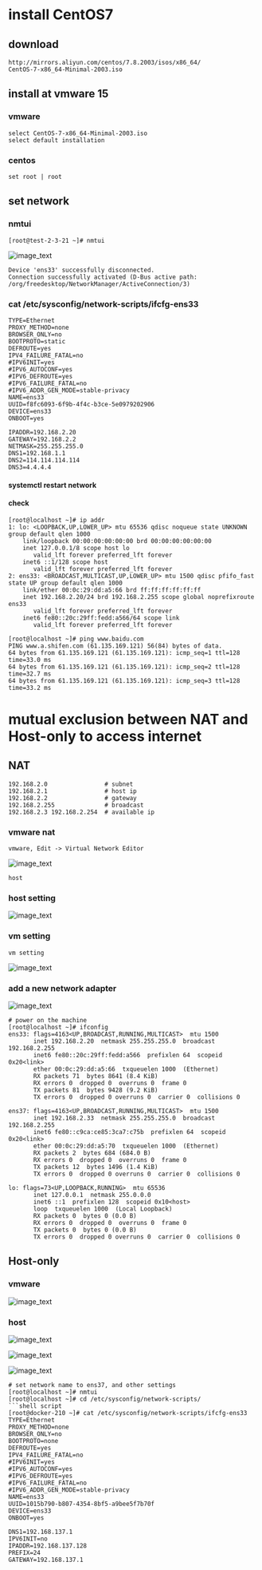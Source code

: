 # install CentOS7
## download
    http://mirrors.aliyun.com/centos/7.8.2003/isos/x86_64/
    CentOS-7-x86_64-Minimal-2003.iso
## install at vmware 15

### vmware
    select CentOS-7-x86_64-Minimal-2003.iso
    select default installation
### centos
    set root | root
    
## set network

### nmtui
```shell script
[root@test-2-3-21 ~]# nmtui
```
![image_text](./pictures/nmtui.png)
```shell script
Device 'ens33' successfully disconnected.
Connection successfully activated (D-Bus active path: /org/freedesktop/NetworkManager/ActiveConnection/3)
```
### cat /etc/sysconfig/network-scripts/ifcfg-ens33
    TYPE=Ethernet
    PROXY_METHOD=none
    BROWSER_ONLY=no
    BOOTPROTO=static
    DEFROUTE=yes
    IPV4_FAILURE_FATAL=no
    #IPV6INIT=yes
    #IPV6_AUTOCONF=yes
    #IPV6_DEFROUTE=yes
    #IPV6_FAILURE_FATAL=no
    #IPV6_ADDR_GEN_MODE=stable-privacy
    NAME=ens33
    UUID=f8fc6093-6f9b-4f4c-b3ce-5e0979202906
    DEVICE=ens33
    ONBOOT=yes
    
    IPADDR=192.168.2.20
    GATEWAY=192.168.2.2
    NETMASK=255.255.255.0
    DNS1=192.168.1.1
    DNS2=114.114.114.114
    DNS3=4.4.4.4
#### systemctl restart network
#### check 
    [root@localhost ~]# ip addr
    1: lo: <LOOPBACK,UP,LOWER_UP> mtu 65536 qdisc noqueue state UNKNOWN group default qlen 1000
        link/loopback 00:00:00:00:00:00 brd 00:00:00:00:00:00
        inet 127.0.0.1/8 scope host lo
           valid_lft forever preferred_lft forever
        inet6 ::1/128 scope host 
           valid_lft forever preferred_lft forever
    2: ens33: <BROADCAST,MULTICAST,UP,LOWER_UP> mtu 1500 qdisc pfifo_fast state UP group default qlen 1000
        link/ether 00:0c:29:dd:a5:66 brd ff:ff:ff:ff:ff:ff
        inet 192.168.2.20/24 brd 192.168.2.255 scope global noprefixroute ens33
           valid_lft forever preferred_lft forever
        inet6 fe80::20c:29ff:fedd:a566/64 scope link 
           valid_lft forever preferred_lft forever
           
    [root@localhost ~]# ping www.baidu.com
    PING www.a.shifen.com (61.135.169.121) 56(84) bytes of data.
    64 bytes from 61.135.169.121 (61.135.169.121): icmp_seq=1 ttl=128 time=33.0 ms
    64 bytes from 61.135.169.121 (61.135.169.121): icmp_seq=2 ttl=128 time=32.7 ms
    64 bytes from 61.135.169.121 (61.135.169.121): icmp_seq=3 ttl=128 time=33.2 ms
 # mutual exclusion between NAT and Host-only to access internet
 ## NAT
 ```text
 192.168.2.0                # subnet
 192.168.2.1                # host ip
 192.168.2.2                # gateway
 192.168.2.255              # broadcast
 192.168.2.3 192.168.2.254  # available ip
```
 ### vmware nat
 ```text
vmware, Edit -> Virtual Network Editor
```
 ![image_text](./pictures/vmware_nat.png)
 ```text
host
```
 ### host setting
 ![image_text](./pictures/host_nat.png)
 ### vm setting
 ```text
vm setting
```
 ![image_text](./pictures/vm_nat.png)
 
  ### add a new network adapter
 ![image_text](./pictures/new_network_adapter.png)
 ```shell script
# power on the machine
[root@localhost ~]# ifconfig
ens33: flags=4163<UP,BROADCAST,RUNNING,MULTICAST>  mtu 1500
        inet 192.168.2.20  netmask 255.255.255.0  broadcast 192.168.2.255
        inet6 fe80::20c:29ff:fedd:a566  prefixlen 64  scopeid 0x20<link>
        ether 00:0c:29:dd:a5:66  txqueuelen 1000  (Ethernet)
        RX packets 71  bytes 8641 (8.4 KiB)
        RX errors 0  dropped 0  overruns 0  frame 0
        TX packets 81  bytes 9428 (9.2 KiB)
        TX errors 0  dropped 0 overruns 0  carrier 0  collisions 0

ens37: flags=4163<UP,BROADCAST,RUNNING,MULTICAST>  mtu 1500
        inet 192.168.2.33  netmask 255.255.255.0  broadcast 192.168.2.255
        inet6 fe80::c9ca:ce85:3ca7:c75b  prefixlen 64  scopeid 0x20<link>
        ether 00:0c:29:dd:a5:70  txqueuelen 1000  (Ethernet)
        RX packets 2  bytes 684 (684.0 B)
        RX errors 0  dropped 0  overruns 0  frame 0
        TX packets 12  bytes 1496 (1.4 KiB)
        TX errors 0  dropped 0 overruns 0  carrier 0  collisions 0

lo: flags=73<UP,LOOPBACK,RUNNING>  mtu 65536
        inet 127.0.0.1  netmask 255.0.0.0
        inet6 ::1  prefixlen 128  scopeid 0x10<host>
        loop  txqueuelen 1000  (Local Loopback)
        RX packets 0  bytes 0 (0.0 B)
        RX errors 0  dropped 0  overruns 0  frame 0
        TX packets 0  bytes 0 (0.0 B)
        TX errors 0  dropped 0 overruns 0  carrier 0  collisions 0
```
 ## Host-only
 ### vmware
 ![image_text](./pictures/host-only_vmware.png)
 ### host
 ![image_text](./pictures/host-only_vmnet1.png)
 
 ![image_text](./pictures/host-only_host_sharing.png)
 
 ![image_text](./pictures/host-only_vm.png)
 ```shell script
# set network name to ens37, and other settings 
[root@localhost ~]# nmtui
[root@localhost ~]# cd /etc/sysconfig/network-scripts/
```shell script
[root@docker-210 ~]# cat /etc/sysconfig/network-scripts/ifcfg-ens33 
TYPE=Ethernet
PROXY_METHOD=none
BROWSER_ONLY=no
BOOTPROTO=none
DEFROUTE=yes
IPV4_FAILURE_FATAL=no
#IPV6INIT=yes
#IPV6_AUTOCONF=yes
#IPV6_DEFROUTE=yes
#IPV6_FAILURE_FATAL=no
#IPV6_ADDR_GEN_MODE=stable-privacy
NAME=ens33
UUID=1015b790-b807-4354-8bf5-a9bee5f7b70f
DEVICE=ens33
ONBOOT=yes

DNS1=192.168.137.1
IPV6INIT=no
IPADDR=192.168.137.128
PREFIX=24
GATEWAY=192.168.137.1

```


